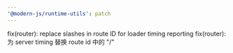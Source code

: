 ```yaml
---
'@modern-js/runtime-utils': patch
---
```


fix(router): replace slashes in route ID for loader timing reporting
fix(router): 为 server timing 替换 route id 中的 "/"
